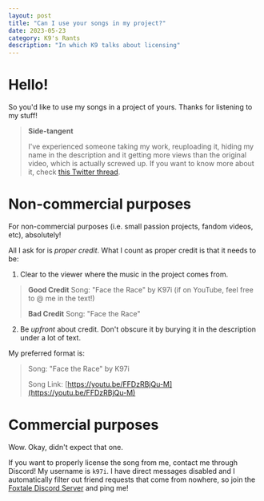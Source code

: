 ```yaml
---
layout: post
title: "Can I use your songs in my project?"
date: 2023-05-23
category: K9's Rants
description: "In which K9 talks about licensing"
---
```


# Hello!

So you'd like to use my songs in a project of yours. Thanks for listening to my stuff!

> **Side-tangent**
>
> I've experienced someone taking my work, reuploading it, hiding my name in the description and it getting more views than the original video, which is actually screwed up. If you want to know more about it, check [this Twitter thread](https://twitter.com/itsK97i/status/1759608237677273498).

# Non-commercial purposes

For non-commercial purposes (i.e. small passion projects, fandom videos, etc), absolutely! 

All I ask for is *proper credit*. What I count as proper credit is that it needs to be: 

1. Clear to the viewer where the music in the project comes from.

> **Good Credit** 
> Song: "Face the Race" by K97i (if on YouTube, feel free to @ me in the text!)
> 
> **Bad Credit**
> Song: "Face the Race" 

2. Be *upfront* about credit. Don't obscure it by burying it in the description under a lot of text. 

My preferred format is:

> Song: "Face the Race" by K97i
>
> Song Link: [https://youtu.be/FFDzRBjQu-M](https://youtu.be/FFDzRBjQu-M)

# Commercial purposes

Wow. Okay, didn't expect that one.

If you want to properly license the song from me, contact me through Discord! My username is `k97i`. I have direct messages disabled and I automatically filter out friend requests that come from nowhere, so join the [Foxtale Discord Server](https://discord.gg/pxvKpJVKtX) and ping me!